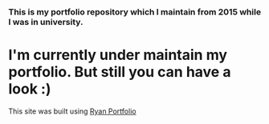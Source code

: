### This is my portfolio repository which I maintain from 2015 while I was in university.  

# I'm currently under maintain my portfolio. But still you can have a look :)

This site was built using [Ryan Portfolio](https://rbasehewa.github.io)